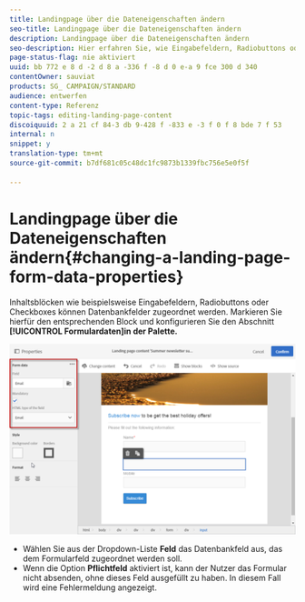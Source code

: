 ```yaml
---
title: Landingpage über die Dateneigenschaften ändern
seo-title: Landingpage über die Dateneigenschaften ändern
description: Landingpage über die Dateneigenschaften ändern
seo-description: Hier erfahren Sie, wie Eingabefeldern, Radiobuttons oder Checkboxes Datenbankfelder zugeordnet werden.
page-status-flag: nie aktiviert
uuid: bb 772 e 8 d -2 d 8 a -336 f -8 d 0 e-a 9 fce 300 d 340
contentOwner: sauviat
products: SG_ CAMPAIGN/STANDARD
audience: entwerfen
content-type: Referenz
topic-tags: editing-landing-page-content
discoiquuid: 2 a 21 cf 84-3 db 9-428 f -833 e -3 f 0 f 8 bde 7 f 53
internal: n
snippet: y
translation-type: tm+mt
source-git-commit: b7df681c05c48dc1fc9873b1339fbc756e5e0f5f

---
```



# Landingpage über die Dateneigenschaften ändern{#changing-a-landing-page-form-data-properties}

Inhaltsblöcken wie beispielsweise Eingabefeldern, Radiobuttons oder Checkboxes können Datenbankfelder zugeordnet werden. Markieren Sie hierfür den entsprechenden Block und konfigurieren Sie den Abschnitt **[!UICONTROL Formulardaten]in der Palette.**

![](assets/delivery_content_9.png)

* Wählen Sie aus der Dropdown-Liste **Feld** das Datenbankfeld aus, das dem Formularfeld zugeordnet werden soll.
* Wenn die Option **Pflichtfeld** aktiviert ist, kann der Nutzer das Formular nicht absenden, ohne dieses Feld ausgefüllt zu haben. In diesem Fall wird eine Fehlermeldung angezeigt.

